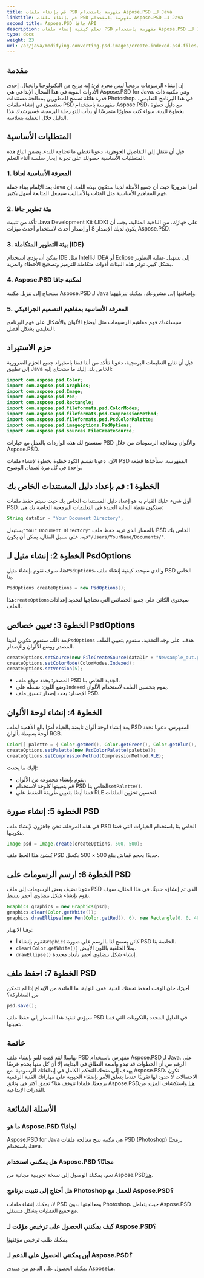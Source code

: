 ```yaml
---
title: قم بإنشاء ملفات PSD مفهرسة باستخدام Aspose.PSD لـ Java
linktitle: قم بإنشاء ملفات PSD مفهرسة باستخدام Aspose.PSD لـ Java
second_title: Aspose.PSD جافا API
description: تعلم كيفية إنشاء ملفات PSD مفهرسة باستخدام Aspose.PSD لـ Java في دليلنا خطوة بخطوة. انضم الآن لاستكشاف إمكانيات فنية لا نهاية لها.
type: docs
weight: 23
url: /ar/java/modifying-converting-psd-images/create-indexed-psd-files/
---
```

## مقدمة
إن إنشاء الرسومات برمجياً ليس مجرد فن؛ إنه مزيج من التكنولوجيا والخيال. إحدى الأدوات القوية في هذا المجال الإبداعي هي Aspose.PSD for Java، وهي مكتبة ذات قدرة هائلة تسمح للمطورين بمعالجة مستندات Photoshop. في هذا البرنامج التعليمي، سنتعمق في إنشاء ملفات PSD مفهرسة باستخدام Aspose.PSD، مع دليل خطوة بخطوة للبدء. سواء كنت مطورًا متمرسًا أو بدأت للتو رحلة البرمجة، فسيرشدك هذا الدليل خلال العملية بسلاسة.
## المتطلبات الأساسية
قبل أن ننتقل إلى التفاصيل الجوهرية، دعونا نغطي ما تحتاجه للبدء. يضمن اتباع هذه المتطلبات الأساسية حصولك على تجربة إبحار سلسة أثناء التعلم.
### 1. المعرفة الأساسية لجافا
يعد الإلمام ببناء جملة Java أمرًا ضروريًا حيث أن جميع الأمثلة لدينا ستكون بهذه اللغة. إن فهم المفاهيم الأساسية مثل الفئات والأساليب سيجعل المتابعة أسهل بكثير.
### 2. بيئة تطوير جافا
تأكد من تثبيت Java Development Kit (JDK) على جهازك. من الناحية المثالية، يجب أن يكون لديك الإصدار 8 أو إصدار أحدث لاستخدام أحدث ميزات Aspose.PSD.
### 3. بيئة التطوير المتكاملة (IDE)
يمكن أن يؤدي استخدام IDE مثل IntelliJ IDEA أو Eclipse إلى تسهيل عملية التطوير بشكل كبير. توفر هذه البيئات أدوات متكاملة للترميز وتصحيح الأخطاء والمزيد.
### 4. Aspose.PSD لمكتبة جافا
 ستحتاج إلى تنزيل مكتبة Aspose.PSD لـ Java وإضافتها إلى مشروعك. يمكنك تنزيله[هنا](https://releases.aspose.com/psd/java/).
### 5. المعرفة الأساسية بمفاهيم التصميم الجرافيكي
سيساعدك فهم مفاهيم الرسومات مثل أوضاع الألوان والأشكال على فهم البرنامج التعليمي بشكل أفضل.
## حزم الاستيراد
قبل أن نتابع التعليمات البرمجية، دعونا نتأكد من أننا قمنا باستيراد جميع الحزم الضرورية إلى تطبيق Java الخاص بك. إليك ما ستحتاج إليه:
```java
import com.aspose.psd.Color;
import com.aspose.psd.Graphics;
import com.aspose.psd.Image;
import com.aspose.psd.Pen;
import com.aspose.psd.Rectangle;
import com.aspose.psd.fileformats.psd.ColorModes;
import com.aspose.psd.fileformats.psd.CompressionMethod;
import com.aspose.psd.fileformats.psd.PsdColorPalette;
import com.aspose.psd.imageoptions.PsdOptions;
import com.aspose.psd.sources.FileCreateSource;
```
ستسمح لك هذه الواردات بالعمل مع خيارات PSD والألوان ومعالجة الرسومات من خلال Aspose.PSD.

الآن، دعونا نقسم الكود خطوة بخطوة لإنشاء ملفات PSD المفهرسة. سنأخذها قطعة واحدة في كل مرة لضمان الوضوح.
## الخطوة 1: قم بإعداد دليل المستندات الخاص بك
أول شيء عليك القيام به هو إعداد دليل المستندات الخاص بك حيث سيتم حفظ ملفات PSD. ستكون نقطة البداية الجيدة في التعليمات البرمجية الخاصة بك هي:
```java
String dataDir = "Your Document Directory";
```
 يستبدل`"Your Document Directory"` بالمسار الذي تريد حفظ ملف PSD الخاص بك فيه. على سبيل المثال، يمكن أن يكون`"/Users/YourName/Documents/"`.
## الخطوة 2: إنشاء مثيل لـ PsdOptions
 هنا، سوف نقوم بإنشاء مثيل`PsdOptions`، والذي سيحدد كيفية إنشاء ملف PSD الخاص بنا.
```java
PsdOptions createOptions = new PsdOptions();
```
 هذا`createOptions`سيحتوي الكائن على جميع الخصائص التي نحتاجها لتحديد إعدادات الملف. 
## الخطوة 3: تعيين خصائص PsdOptions
 بعد ذلك، سنقوم بتكوين لدينا`PsdOptions` هدف. على وجه التحديد، سنقوم بتعيين الملف المصدر ووضع الألوان والإصدار. 
```java
createOptions.setSource(new FileCreateSource(dataDir + "Newsample_out.psd", false));
createOptions.setColorMode(ColorModes.Indexed);
createOptions.setVersion(5);
```
- المصدر: يحدد موقع ملف PSD الجديد الخاص بنا.
-  وضع اللون: ضبطه على`Indexed` يقوم بتحسين الملف لاستخدام الألوان.
- الإصدار: يحدد إصدار تنسيق ملف PSD.
## الخطوة 4: إنشاء لوحة الألوان
يعد إنشاء لوحة ألوان نابضة بالحياة أمرًا بالغ الأهمية لملف PSD المفهرس. دعونا نحدد لوحة بسيطة بألوان RGB.
```java
Color[] palette = { Color.getRed(), Color.getGreen(), Color.getBlue(), Color.getYellow() };
createOptions.setPalette(new PsdColorPalette(palette));
createOptions.setCompressionMethod(CompressionMethod.RLE);
```
إليك ما يحدث:
- نقوم بإنشاء مجموعة من الألوان.
-  قم بتعيينها كلوحة لاستخدام PSD الخاص بنا`setPalette()`.
- قمنا أيضًا بتعيين طريقة الضغط على RLE لتحسين تخزين الملفات.
## الخطوة 5: إنشاء صورة PSD
في هذه المرحلة، نحن جاهزون لإنشاء ملف PSD الخاص بنا باستخدام الخيارات التي قمنا بتكوينها.
```java
Image psd = Image.create(createOptions, 500, 500);
```
يُنشئ هذا الخط ملف PSD جديدًا بحجم قماش يبلغ 500 × 500 بكسل.
## الخطوة 6: ارسم الرسومات على PSD
دعونا نضيف بعض الرسومات إلى ملف PSD الذي تم إنشاؤه حديثًا. في هذا المثال، سوف نقوم بإنشاء شكل بيضاوي أحمر بسيط.
```java
Graphics graphics = new Graphics(psd);
graphics.clear(Color.getWhite());
graphics.drawEllipse(new Pen(Color.getRed(), 6), new Rectangle(0, 0, 400, 400));
```
وهنا الانهيار:
-  نقوم بإنشاء أ`Graphics` كائن يسمح لنا بالرسم على صورة PSD الخاصة بنا.
- `clear(Color.getWhite())` يملأ الخلفية باللون الأبيض.
- `drawEllipse()` إنشاء شكل بيضاوي أحمر بأبعاد محددة.
## الخطوة 7: احفظ ملف PSD
أخيرًا، حان الوقت لحفظ تحفتك الفنية. ففي النهاية، ما الفائدة من الإبداع إذا لم تتمكن من المشاركة؟
```java
psd.save();
```
سيؤدي تنفيذ هذا السطر إلى حفظ ملف PSD في الدليل المحدد بالتكوينات التي قمنا بتعيينها.
## خاتمة
تهانينا! لقد قمت للتو بإنشاء ملف PSD مفهرس باستخدام Aspose.PSD لـ Java. على الرغم من أن الخطوات قد تبدو واسعة النطاق في البداية، إلا أن كل منها يخدم غرضًا يهدف إلى منحك التحكم الكامل في إبداعاتك الرسومية. مع Aspose.PSD، تكون الاحتمالات لا حدود لها تقريبًا عندما يتعلق الأمر بإضفاء الحيوية على مهاراتك الفنية الرقمية برمجيًا.
فلماذا تتوقف هنا؟ تعمق أكثر في وثائق Aspose.PSD[هنا](https://reference.aspose.com/psd/java/) واستكشاف المزيد من القدرات الإبداعية.
## الأسئلة الشائعة
### ما هو Aspose.PSD لجافا؟
Aspose.PSD for Java هي مكتبة تتيح معالجة ملفات PSD (Photoshop) برمجيًا باستخدام Java.
### هل يمكنني استخدام Aspose.PSD مجانًا؟
 نعم، يمكنك الوصول إلى نسخة تجريبية مجانية من Aspose.PSD[هنا](https://releases.aspose.com/).
### هل أحتاج إلى تثبيت برنامج Photoshop للعمل مع Aspose.PSD؟
لا، يمكنك إنشاء ملفات PSD ومعالجتها بدون Photoshop، حيث يتعامل Aspose.PSD مع جميع العمليات بشكل مستقل.
### كيف يمكنني الحصول على ترخيص مؤقت لـ Aspose.PSD؟
 يمكنك طلب ترخيص مؤقت[هنا](https://purchase.aspose.com/temporary-license/).
### أين يمكنني الحصول على الدعم لـ Aspose.PSD؟
 يمكنك الحصول على الدعم من منتدى Aspose[هنا](https://forum.aspose.com/c/psd/34).